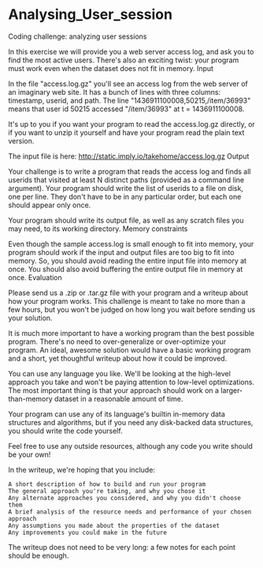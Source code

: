 # Analysing_User_session
Coding challenge: analyzing user sessions

In this exercise we will provide you a web server access log, and ask you to find the most active users. There's also an exciting twist: your program must work even when the dataset does not fit in memory.
Input

In the file "access.log.gz" you'll see an access log from the web server of an imaginary web site. It has a bunch of lines with three columns: timestamp, userid, and path. The line "1436911100008,50215,/item/36993" means that user id 50215 accessed "/item/36993" at t = 1436911100008.

It's up to you if you want your program to read the access.log.gz directly, or if you want to unzip it yourself and have your program read the plain text version.

The input file is here: http://static.imply.io/takehome/access.log.gz
Output

Your challenge is to write a program that reads the access log and finds all userids that visited at least N distinct paths (provided as a command line argument). Your program should write the list of userids to a file on disk, one per line. They don't have to be in any particular order, but each one should appear only once.

Your program should write its output file, as well as any scratch files you may need, to its working directory.
Memory constraints

Even though the sample access.log is small enough to fit into memory, your program should work if the input and output files are too big to fit into memory. So, you should avoid reading the entire input file into memory at once. You should also avoid buffering the entire output file in memory at once.
Evaluation

Please send us a .zip or .tar.gz file with your program and a writeup about how your program works. This challenge is meant to take no more than a few hours, but you won't be judged on how long you wait before sending us your solution.

It is much more important to have a working program than the best possible program. There's no need to over-generalize or over-optimize your program. An ideal, awesome solution would have a basic working program and a short, yet thoughtful writeup about how it could be improved.

You can use any language you like. We'll be looking at the high-level approach you take and won't be paying attention to low-level optimizations. The most important thing is that your approach should work on a larger-than-memory dataset in a reasonable amount of time.

Your program can use any of its language's builtin in-memory data structures and algorithms, but if you need any disk-backed data structures, you should write the code yourself.

Feel free to use any outside resources, although any code you write should be your own!

In the writeup, we're hoping that you include:

    A short description of how to build and run your program
    The general approach you're taking, and why you chose it
    Any alternate approaches you considered, and why you didn't choose them
    A brief analysis of the resource needs and performance of your chosen approach
    Any assumptions you made about the properties of the dataset
    Any improvements you could make in the future

The writeup does not need to be very long: a few notes for each point should be enough.
